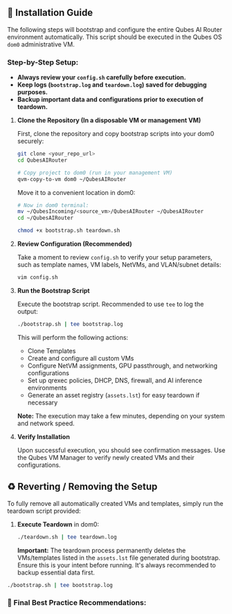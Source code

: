 ## 🔧 Installation Guide

The following steps will bootstrap and configure the entire Qubes AI Router environment automatically. This script should be executed in the Qubes OS `dom0` administrative VM.

### Step-by-Step Setup:

- **Always review your `config.sh` carefully before execution.**
- **Keep logs (`bootstrap.log` and `teardown.log`) saved for debugging purposes.**
- **Backup important data and configurations prior to execution of teardown.**

1. **Clone the Repository (In a disposable VM or management VM)**  

   First, clone the repository and copy bootstrap scripts into your dom0 securely:
    ```bash
    git clone <your_repo_url>
    cd QubesAIRouter

    # Copy project to dom0 (run in your management VM)
    qvm-copy-to-vm dom0 ~/QubesAIRouter
    ```

    Move it to a convenient location in dom0:
    ```bash
    # Now in dom0 terminal:
    mv ~/QubesIncoming/<source_vm>/QubesAIRouter ~/QubesAIRouter
    cd ~/QubesAIRouter

    chmod +x bootstrap.sh teardown.sh
    ```
  
2. **Review Configuration (Recommended)**  

   Take a moment to review `config.sh` to verify your setup parameters, such as template names, VM labels, NetVMs, and VLAN/subnet details:
    ```bash
    vim config.sh
    ```

3. **Run the Bootstrap Script**

   Execute the bootstrap script. Recommended to use `tee` to log the output:

    ```bash
    ./bootstrap.sh | tee bootstrap.log
    ```

   This will perform the following actions:
   - Clone Templates
   - Create and configure all custom VMs
   - Configure NetVM assignments, GPU passthrough, and networking configurations
   - Set up qrexec policies, DHCP, DNS, firewall, and AI inference environments
   - Generate an asset registry (`assets.lst`) for easy teardown if necessary  

   **Note:** The execution may take a few minutes, depending on your system and network speed.

4. **Verify Installation**  
   
   Upon successful execution, you should see confirmation messages. Use the Qubes VM Manager to verify newly created VMs and their configurations.


## ♻️ Reverting / Removing the Setup

To fully remove all automatically created VMs and templates, simply run the teardown script provided:

1. **Execute Teardown** in dom0:
   ```bash
   ./teardown.sh | tee teardown.log
   ```
   **Important:** The teardown process permanently deletes the VMs/templates listed in the `assets.lst` file generated during bootstrap. Ensure this is your intent before running. It's always recommended to backup essential data first.

```bash
./bootstrap.sh | tee bootstrap.log
```

### 📓 Final Best Practice Recommendations:
